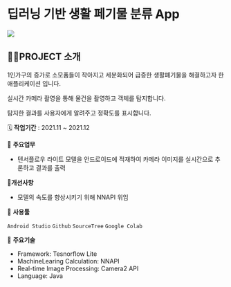 # 딥러닝 기반 생활 페기물 분류 App

<img src="https://user-images.githubusercontent.com/72602912/156163818-4c99b7fc-e6aa-4556-9091-f05f5603a8e0.png"/>

## 👩‍🏫PROJECT 소개
1인가구의 증가로 소모품들이 작아지고 세분화되어 급증한 생활폐기물을 해결하고자 한 애플리케이션 입니다.

실시간 카메라 촬영을 통해 물건을 촬영하고 객체를 탐지합니다.

탐지한 결과를 사용자에게 알려주고 정확도를 표시합니다.

🗓️ **작업기간** : 2021.11 ~ 2021.12

📒 **주요업무** 

- 텐서플로우 라이트 모델을 안드로이드에 적재하여 카메라 이미지를 실시간으로 추론하고 결과를 출력

💪**개선사항**

- 모델의 속도를 향상시키기 위해 NNAPI 위임

🌱 **사용툴**

`Android Studio` `Github` `SourceTree` `Google Colab`

📒 **주요기술**

- Framework: Tesnorflow Lite
- MachineLearing Calculation: NNAPI
- Real-time Image Processing: Camera2 API
- Language: Java
